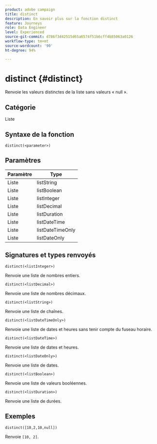 ```yaml
---
product: adobe campaign
title: distinct
description: En savoir plus sur la fonction distinct
feature: Journeys
role: Data Engineer
level: Experienced
source-git-commit: d786f3d42515d65a6574f51b6cff4b85063a0126
workflow-type: tm+mt
source-wordcount: '90'
ht-degree: 94%

---
```


# distinct {#distinct}

Renvoie les valeurs distinctes de la liste sans valeurs « null ».

## Catégorie

Liste

## Syntaxe de la fonction

`distinct(<parameter>)`

## Paramètres

| Paramètre | Type |
|-----------|------------------|
| Liste | listString |
| Liste | listBoolean |
| Liste | listInteger |
| Liste | listDecimal |
| Liste | listDuration |
| Liste | listDateTime |
| Liste | listDateTimeOnly |
| Liste | listDateOnly |

## Signatures et types renvoyés

`distinct(<listInteger>)`

Renvoie une liste de nombres entiers.

`distinct(<listDecimal>)`

Renvoie une liste de nombres décimaux.

`distinct(<listString>)`

Renvoie une liste de chaînes.

`distinct(<listDateTimeOnly>)`

Renvoie une liste de dates et heures sans tenir compte du fuseau horaire.

`distinct(<listDateTime>)`

Renvoie une liste de dates et heures.

`distinct(<listDateOnly>)`

Renvoie une liste de dates.

`distinct(<listBoolean>)`

Renvoie une liste de valeurs booléennes.

`distinct(<listDuration>)`

Renvoie une liste de durées.

## Exemples

`distinct([10,2,10,null])`

Renvoie `[10, 2]`.

